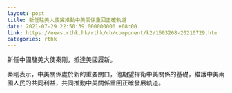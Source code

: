 ```yaml
---
layout: post
title: 新任駐美大使冀推動中美關係重回正確軌道
date: 2021-07-29 22:50:39.000000000 +08:00
link: https://news.rthk.hk/rthk/ch/component/k2/1603268-20210729.htm
categories: rthk
---
```


新任中國駐美大使秦剛，抵達美國履新。

秦剛表示，中美關係處於新的重要關口，他期望捍衛中美關係的基礎，維護中美兩國人民的共同利益，共同推動中美關係重回正確發展軌道。
